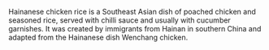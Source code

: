 Hainanese chicken rice is a Southeast Asian dish of poached chicken and seasoned rice, served with chilli sauce and usually with cucumber garnishes. It was created by immigrants from Hainan in southern China and adapted from the Hainanese dish Wenchang chicken.